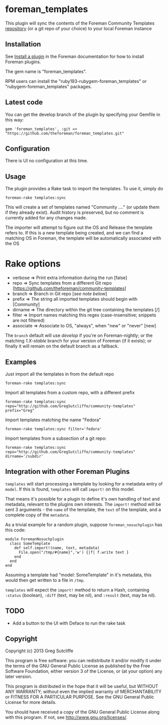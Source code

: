 # foreman\_templates

This plugin will sync the contents of the Foreman Community Templates
[repository](https://github.com/theforeman/community-templates/) (or a git repo
of your choice) to your local Foreman instance

## Installation

See [Install a plugin](http://theforeman.org/manuals/latest/index.html#6.1InstallaPlugin) in the 
Foreman documentation for how to install Foreman plugins.

The gem name is "foreman_templates".

RPM users can install the "ruby193-rubygem-foreman_templates" or "rubygem-foreman_templates" packages.

## Latest code

You can get the develop branch of the plugin by specifying your Gemfile in this way:

    gem 'foreman_templates', :git => "https://github.com/theforeman/foreman_templates.git"

## Configuration

There is UI no configuration at this time.

## Usage

The plugin provides a Rake task to import the templates. To use it, simply do

    foreman-rake templates:sync

This will create a set of templates named "Community ...." (or update them if they
already exist). Audit history is preserved, but no comment is currently added for
any changes made.

The importer will attempt to figure out the OS and Release the template refers to. If
this is a new template being created, and we can find a matching OS in Foreman, the
template will be automatically associated with the OS

# Rake options

* verbose   => Print extra information during the run [false]
* repo      => Sync templates from a different Git repo [https://github.com/theforeman/community-templates]
* branch    => Branch in Git repo [_see note below_]
* prefix    => The string all imported templates should begin with [Community]
* dirname   => The directory within the git tree containing the templates [/]
* filter    => Import names matching this regex (case-insensitive; snippets are not filtered)
* associate => Associate to OS, "always", when "new" or "never"  [new]

The `branch` default will use *develop* if you're on Foreman-nightly; or the
matching *1.X-stable* branch for your version of Foreman (if it exists); or
finally it will remain on the default branch as a fallback.

## Examples

Just import all the templates in from the default repo

    foreman-rake templates:sync

Import all templates from a custom repo, with a different prefix

    foreman-rake templates:sync repo="http://github.com/GregSutcliffe/community-templates" prefix="Greg"

Import templates matching the name "Fedora"

    foreman-rake templates:sync filter='fedora'

Import templates from a subsection of a git repo:

    foreman-rake templates:sync repo="http://github.com/GregSutcliffe/community-templates" dirname='/subdir'

## Integration with other Foreman Plugins

`templates` will start processing a template by looking for a metadata entry of
`model`. If this is found, `templates` will call `import!` on this model.

That means it's possible for a plugin to define it's own handling of text and
metadata, relevant to the plugins own interests. The `import!` method will be
sent 3 arguments - the `name` of the template, the `text` of the template, and
a complete copy of the `metadata`.

As a trivial example for a random plugin, suppose `foreman_nosuchplugin` has
this code:

```
module ForemanNosuchplugin
  class SomeTemplate
    def self.import!(name, text, metadata)
      File.open("/tmp/#{name}",'w') {|f| f.write text }
    end
  end
end
```

Assuming a template had "model: SomeTemplate" in it's metadata, this would then
get written to a file in `/tmp`.

`templates` will expect the `import!` method to return a Hash, containing
`:status` (boolean), `:diff` (text, may be nil), and `:result` (text, may be
nil).

## TODO

* Add a button to the UI with Deface to run the rake task

## Copyright

Copyright (c) 2013 Greg Sutcliffe

This program is free software: you can redistribute it and/or modify
it under the terms of the GNU General Public License as published by
the Free Software Foundation, either version 3 of the License, or
(at your option) any later version.

This program is distributed in the hope that it will be useful,
but WITHOUT ANY WARRANTY; without even the implied warranty of
MERCHANTABILITY or FITNESS FOR A PARTICULAR PURPOSE.  See the
GNU General Public License for more details.

You should have received a copy of the GNU General Public License
along with this program.  If not, see <http://www.gnu.org/licenses/>.
